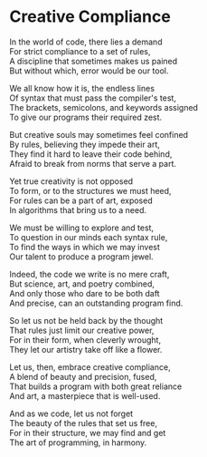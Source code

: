 # Creative Compliance

In the world of code, there lies a demand  
For strict compliance to a set of rules,  
A discipline that sometimes makes us pained  
But without which, error would be our tool.  

We all know how it is, the endless lines  
Of syntax that must pass the compiler's test,  
The brackets, semicolons, and keywords assigned  
To give our programs their required zest.  

But creative souls may sometimes feel confined  
By rules, believing they impede their art,  
They find it hard to leave their code behind,  
Afraid to break from norms that serve a part.  

Yet true creativity is not opposed  
To form, or to the structures we must heed,  
For rules can be a part of art, exposed  
In algorithms that bring us to a need.  

We must be willing to explore and test,  
To question in our minds each syntax rule,  
To find the ways in which we may invest  
Our talent to produce a program jewel.  

Indeed, the code we write is no mere craft,  
But science, art, and poetry combined,  
And only those who dare to be both daft  
And precise, can an outstanding program find.  

So let us not be held back by the thought  
That rules just limit our creative power,  
For in their form, when cleverly wrought,  
They let our artistry take off like a flower.  

Let us, then, embrace creative compliance,  
A blend of beauty and precision, fused,  
That builds a program with both great reliance  
And art, a masterpiece that is well-used.  

And as we code, let us not forget  
The beauty of the rules that set us free,  
For in their structure, we may find and get  
The art of programming, in harmony.